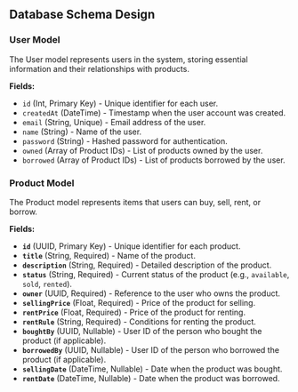 ## Database Schema Design

### User Model
The User model represents users in the system, storing essential information and their relationships with products.

**Fields:**
* ```id``` (Int, Primary Key) - Unique identifier for each user.
* ```createdAt``` (DateTime) - Timestamp when the user account was created.
* ```email``` (String, Unique) - Email address of the user.
* ```name``` (String) - Name of the user.
* ```password``` (String) - Hashed password for authentication.
* ```owned``` (Array of Product IDs) - List of products owned by the user.
* ```borrowed``` (Array of Product IDs) - List of products borrowed by the user.

### Product Model
The Product model represents items that users can buy, sell, rent, or borrow.

**Fields:**
- **`id`** (UUID, Primary Key) - Unique identifier for each product.
- **`title`** (String, Required) - Name of the product.
- **`description`** (String, Required) - Detailed description of the product.
- **`status`** (String, Required) - Current status of the product (e.g., `available`, `sold`, `rented`).
- **`owner`** (UUID, Required) - Reference to the user who owns the product.
- **`sellingPrice`** (Float, Required) - Price of the product for selling.
- **`rentPrice`** (Float, Required) - Price of the product for renting.
- **`rentRule`** (String, Required) - Conditions for renting the product.
- **`boughtBy`** (UUID, Nullable) - User ID of the person who bought the product (if applicable).
- **`borrowedBy`** (UUID, Nullable) - User ID of the person who borrowed the product (if applicable).
- **`sellingDate`** (DateTime, Nullable) - Date when the product was bought.
- **`rentDate`** (DateTime, Nullable) - Date when the product was borrowed.